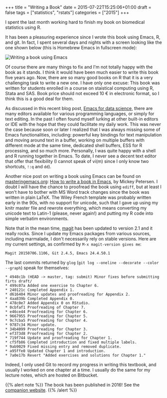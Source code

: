 +++
title = "Writing a Book"
date = 2015-07-22T15:25:06+01:00
draft = false
tags = ["statistics", "rstats"]
categories = ["2015"]
+++

I spent the last month working hard to finish my book on biomedical statistics using R.

<!--more-->

It has been a pleasuring experience since I wrote this book using Emacs, R, and git. In fact, I spent several days and nights with a screen looking like the one shown below (this is Homebrew Emacs in fullscreen mode):

![Writing a book using Emacs](/img/emacs-book.png)

Of course there are many things to fix and I'm not totally happy with the book as it stands. I think it would have been much easier to write this book five years ago. Now, there are so many good books on R that it is a very challenging task to write a new one. I have only one excuse: This book was written for students enrolled in a course on staistical computing using R, Stata and SAS. Book price should not exceed 10 € in electronic format, so I think this is a good deal for them.

As discussed in this recent blog post, [Emacs for data science](http://www.insightdatascience.com/blog/emacs_for_data_science.html), there are many editors available for various programming languages, or simply for text editing. In the past I often found myself lurking at other built-in editors or IDE with the hope that they could facilitate my daily work. This was never the case because soon or later I realized that I was always missing some of Emacs functionalities, including: powerful key bindings for text manipulation and moving around text in a buffer, working on multiple buffers with different mode at the same time, dedicated shell buffers, ESS for R processing, and so much more. Personally, I was quite happy with a shell and R running together in Emacs. To date, I never see a decent text editor that offer that flexibility (I cannot speak of vi(m) since I only know two shortcuts, `!:q` and `dd`).

Another nice post on writing a book using Emacs can be found on [masteringemacs.org](https://www.masteringemacs.org): [How to write a book in Emacs](https://www.masteringemacs.org/article/how-to-write-a-book-in-emacs), by Mickey Petersen. I doubt I will have the chance to proofread the book using `ediff`, but at least I won't have to bother with MS Word track changes since the book was written in plain LaTeX. The Wiley French template was probably written early in the 90s, with no support for unicode, such that I gave up using my knitr master file and rewrote everything, which means converting my unicode text to Latin-1 (please, never again!) and putting my R code into simple verbatim environments.


Note that in the mean time, [magit](https://github.com/magit/magit) has been updated to version 2.1 and it really rocks. Since I update my Emacs packages from various sources, including marmalade, I don't necessarily rely on stable versions. Here are my current settings, as confirmed by `M-x magit-version gives me`:

```
Magit 20150706.1106, Git 2.4.5, Emacs 24.4.50.1
```

The last commits returned by `glog` (`git log --oneline --decorate --color --graph`) speak for themselves:

```
* 4948c1b (HEAD -> master, tag: submit) Minor fixes before submitting firts draft/
* 499c07a Added one exercise to Chapter 6.
* 240121c Completed Appendix 1.
* d616404 Minor updates and proofreading for Appendix 2.
* 4aa839b Completed Appendix 0.
* 478c0e7 Added Appendix 0 on RStudio.
* 0cbfaf1 Proofreading of Chapter 7.
* e46ce44 Proofreading for Chapter 6.
* 9667955 Proofreading for Chapter 5.
* 9c7cba5 Proofreading for Chapter 4.
* 9787c34 Minor update.
* 34b4099 Proofreading for Chapter 3.
* ef373d8 Proofreading for Chapter 2.
* 719f744 Update and proofreading for Chapter 1.
* cf5fb86 Completed introduction and fixed multiple labels.
* 9ab9029 Fixed missing entry and removed duplicate.
* a95ffe0 Updated Chapter 1 and introduction.
* 7a0e17b Revert "Added exercises and solutions for Chapter 1."
```

Indeed, I only used Git to record my progress in writing this textbook, and usually I worked on one chapter at a time. I usually do the same for my lecture notes, which are hosted on Bitbucket.


{{% alert note %}}
The book has been published in 2016! See the [companion website](https://github.com/biostatsante/R).
{{% /alert %}}
